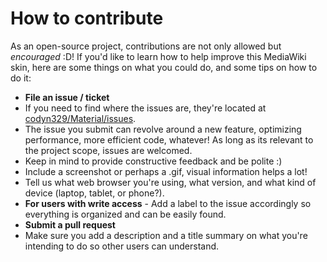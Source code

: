# How to contribute
As an open-source project, contributions are not only allowed but *encouraged* :D! If you'd like to learn how to help improve 
this MediaWiki skin, here are some things on what you could do, and some tips on how to do it:
* **File an issue / ticket**
 * If you need to find where the issues are, they're located at [codyn329/Material/issues](https://github.com/codyn329/Material/issues). 
 * The issue you submit can revolve around a new feature, optimizing performance, more efficient code, whatever! As long as its relevant to the project scope, issues are welcomed. 
 * Keep in mind to provide constructive feedback and be polite :)
 * Include a screenshot or perhaps a .gif, visual information helps a lot! 
 * Tell us what web browser you're using, what version, and what kind of device (laptop, tablet, or phone?).
 * **For users with write access** - Add a label to the issue accordingly so everything is organized and can be easily found. 
* **Submit a pull request** 
 * Make sure you add a description and a title summary on what you're intending to do so other users can understand. 
  
 
